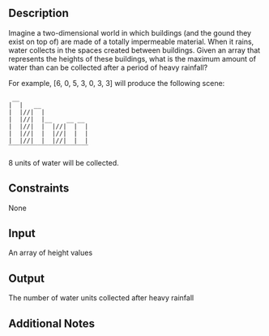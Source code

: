 ## Description
Imagine a two-dimensional world in which buildings (and the gound they exist on top of) are made of a totally impermeable material. When it rains, water collects in the spaces created between buildings. Given an array that represents the heights of these buildings, what is the maximum amount of water than can be collected after a period of heavy rainfall?

For example, [6, 0, 5, 3, 0, 3, 3] will produce the following scene:
```
 __
|  |   __
|  |//|  |
|  |//|  |__    __ __
|  |//|  |  |//|  |  |
|  |//|  |  |//|  |  |
|  |//|  |  |//|  |  |
‾‾‾‾‾‾‾‾‾‾‾‾‾‾‾‾‾‾‾‾‾‾
```
8 units of water will be collected.

## Constraints
None

## Input
An array of height values

## Output
The number of water units collected after heavy rainfall

## Additional Notes

